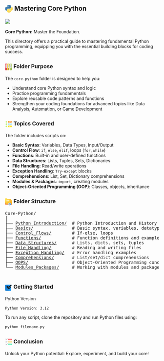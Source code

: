<html>
<body>
  <h2><sub><img src="https://github.com/RadhikaDeshpande1010/skill-icon/blob/main/general-icon/python-icon.png" height="25" width="25"></sub> Mastering Core Python</h2>
  <img src="https://github.com/RadhikaDeshpande1010/Mastering-Core-Python/blob/main/Snapshot/Core%20Python.png">
  <p><strong>Core Python:</strong> Master the Foundation.</p>
  <p>This directory offers a practical guide to mastering fundamental Python programming, equipping you with the essential building blocks for coding success.</p>

  <h2>
    <div style="display: flex; align-items: center;">
      <sub>
          <img src="https://github.com/RadhikaDeshpande1010/skill-icon/blob/main/general-icon/folder-purpose.png" alt="Icon" height="23" width="23" valign="middle"> 
          <span style="margin: 0;">Folder Purpose</span>
      </sub>
    </div>
  </h2>
  <p>The <code>core-python</code> folder is designed to help you:</p>
  <ul>
      <li>Understand core Python syntax and logic</li>
      <li>Practice programming fundamentals</li>
      <li>Explore reusable code patterns and functions</li>
       <li>Strengthen your coding foundations for advanced topics like Data Analysis, Automation, or Game Development</li>
  </ul>
      
  <h2>
    <div style="display: flex; align-items: center;">
       <sub>
          <img src="https://github.com/RadhikaDeshpande1010/skill-icon/blob/main/general-icon/topics-covered.png" alt="Icon" height="23" width="23" valign="middle"> 
          <span style="margin: 0;">Topics Covered</span>
       </sub>
    </div>
  </h2>
  <p>The folder includes scripts on:</p>
    <ul>
        <li><strong>Basic Syntax</strong>: Variables, Data Types, Input/Output</li>
        <li><strong>Control Flow</strong>: <code>if</code>, <code>else</code>, <code>elif</code>, loops (<code>for</code>, <code>while</code>)</li>
        <li><strong>Functions</strong>: Built-in and user-defined functions</li>
        <li><strong>Data Structures</strong>: Lists, Tuples, Sets, Dictionaries</li>
        <li><strong>File Handling</strong>: Read/write operations</li>
        <li><strong>Exception Handling</strong>: <code>Try-except</code> blocks</li>
        <li><strong>Comprehensions</strong>: List, Set, Dictionary comprehensions</li>
        <li><strong>Modules & Packages</strong>: <code>import</code>, creating modules</li>
        <li><strong>Object-Oriented Programming (OOP)</strong>: Classes, objects, inheritance</li>
    </ul>
  <p>
  
  <h2>
    <div style="display: flex; align-items: center;">
      <sub>
          <img src="https://github.com/RadhikaDeshpande1010/skill-icon/blob/main/general-icon/folder-structure.png" alt="Icon" height="23" width="23" valign="middle"> 
          <span style="margin: 0;">Folder Structure</span>
      </sub>
    </div>
  </h2>
  <div class="folder-structure">
    <pre>
Core-Python/
│
├── <a href="Core-Python/Python-Introduction.md">Python Introduction/</a>  # Python Introduction and History
├── <a href="Core-Python/Basics">Basics/</a>               # Basic syntax, variables, datatypes
├── <a href="Core-Python/Control_Flows">Control_Flows/</a>        # If-else, loops
├── <a href="Core-Python/Functions">Functions/</a>            # Function definitions and examples
├── <a href="Core-Python/Data_Structures">Data_Structures/</a>      # Lists, dicts, sets, tuples
├── <a href="Core-Python/File_Handling">File_Handling/</a>        # Reading and writing files
├── <a href="Core-Python/Exception_Handling">Exception_Handling/</a>   # Error handling examples
├── <a href="Core-Python/Comprehensions">Comprehensions/</a>       # List/set/dict comprehensions
├── <a href="Core-Python/OOPS">OOPS/</a>                 # Object-Oriented Programming concepts
└── <a href="Core-Python/Modules_Packages">Modules_Packages/</a>     # Working with modules and packages
      </pre>
    </div>

  <h2>
    <div style="display: flex; align-items: center;">
      <sub>
          <img src="https://github.com/RadhikaDeshpande1010/skill-icon/blob/main/general-icon/Start.png" alt="Icon" height="23" width="23" valign="middle"> 
          <span style="margin: 0;">Getting Started</span>
      </sub>
    </div>
  </h2>

  <p>Python Version</p>
  <pre><code>Python Version: 3.12</code></pre>
  <p>To run any script, clone the repository and run Python files using:</p>
  <pre><code>python filename.py</code></pre>
    
  <h2>
    <div style="display: flex; align-items: center;">
      <sub>
          <img src="https://github.com/RadhikaDeshpande1010/skill-icon/blob/main/general-icon/Conclusion.png" alt="Icon" height="23" width="23" valign="middle"> 
          <span style="margin: 0;">Conclusion</span>
      </sub>
    </div>
  </h2>
  
  <p>Unlock your Python potential: Explore, experiment, and build your core!</p>
  
  </body>
</html>

